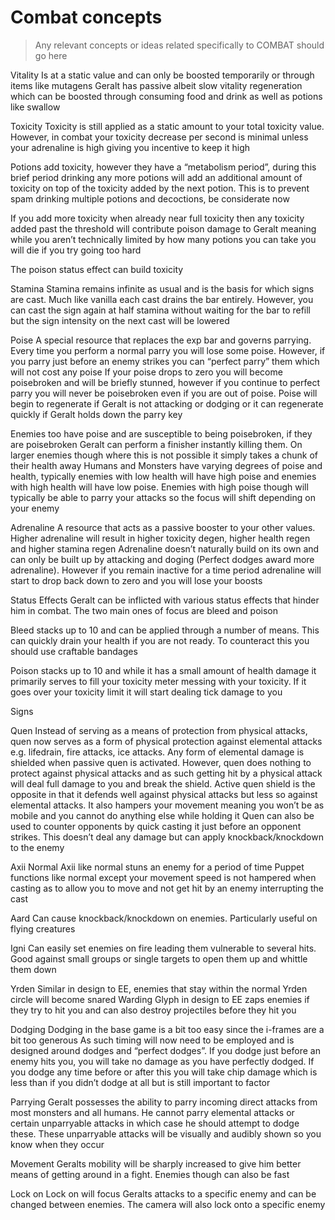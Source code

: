 # Combat concepts
> Any relevant concepts or ideas related specifically to COMBAT should go here



Vitality
Is at a static value and can only be boosted temporarily or through items like mutagens
Geralt has passive albeit slow vitality regeneration which can be boosted through consuming food and drink as well as potions like swallow



Toxicity
Toxicity is still applied as a static amount to your total toxicity value. However, in combat your toxicity decrease per second is minimal unless your adrenaline is high giving you incentive to keep it high

Potions add toxicity, however they have a “metabolism period”, during this brief period drinking any more potions will add an additional amount of toxicity on top of the toxicity added by the next potion. This is to prevent spam drinking multiple potions and decoctions, be considerate now

If you add more toxicity when already near full toxicity then any toxicity added past the threshold will contribute poison damage to Geralt meaning while you aren’t technically limited by how many potions you can take you will die if you try going too hard

The poison status effect can build toxicity



Stamina
Stamina remains infinite as usual and is the basis for which signs are cast. Much like vanilla each cast drains the bar entirely. However, you can cast the sign again at half stamina without waiting for the bar to refill but the sign intensity on the next cast will be lowered



Poise
A special resource that replaces the exp bar and governs parrying. Every time you perform a normal parry you will lose some poise. However, if you parry just before an enemy strikes you can “perfect parry” them which will not cost any poise
If your poise drops to zero you will become poisebroken and will be briefly stunned, however if you continue to perfect parry you will never be poisebroken even if you are out of poise. Poise will begin to regenerate if Geralt is not attacking or dodging or it can regenerate quickly if Geralt holds down the parry key

Enemies too have poise and are susceptible to being poisebroken, if they are poisebroken Geralt can perform a finisher instantly killing them. On larger enemies though where this is not possible it simply takes a chunk of their health away
Humans and Monsters have varying degrees of poise and health, typically enemies with low health will have high poise and enemies with high health will have low poise. Enemies with high poise though will typically be able to parry your attacks so the focus will shift depending on your enemy



Adrenaline
A resource that acts as a passive booster to your other values. Higher adrenaline will result in higher toxicity degen, higher health regen and higher stamina regen
Adrenaline doesn’t naturally build on its own and can only be built up by attacking and doging (Perfect dodges award more adrenaline). However if you remain inactive for a time period adrenaline will start to drop back down to zero and you will lose your boosts



Status Effects
Geralt can be inflicted with various status effects that hinder him in combat. The two main ones of focus are bleed and poison

Bleed stacks up to 10 and can be applied through a number of means. This can quickly drain your health if you are not ready. To counteract this you should use craftable bandages 

Poison stacks up to 10 and while it has a small amount of health damage it primarily serves to fill your toxicity meter messing with your toxicity. If it goes over your toxicity limit it will start dealing tick damage to you





Signs



Quen
Instead of serving as a means of protection from physical attacks, quen now serves as a form of physical protection against elemental attacks e.g. lifedrain, fire attacks, ice attacks. Any form of elemental damage is shielded when passive quen is activated. However, quen does nothing to protect against physical attacks and as such getting hit by a physical attack will deal full damage to you and break the shield.
Active quen shield is the opposite in that it defends well against physical attacks but less so against elemental attacks. It also hampers your movement meaning you won’t be as mobile and you cannot do anything else while holding it
Quen can also be used to counter opponents by quick casting it just before an opponent strikes. This doesn’t deal any damage but can apply knockback/knockdown to the enemy



Axii
Normal Axii like normal stuns an enemy for a period of time
Puppet functions like normal except your movement speed is not hampered when casting as to allow you to move and not get hit by an enemy interrupting the cast



Aard
Can cause knockback/knockdown on enemies. Particularly useful on flying creatures



Igni
Can easily set enemies on fire leading them vulnerable to several hits. Good against small groups or single targets to open them up and whittle them down



Yrden
Similar in design to EE, enemies that stay within the normal Yrden circle will become snared
Warding Glyph in design to EE zaps enemies if they try to hit you and can also destroy projectiles before they hit you



Dodging
Dodging in the base game is a bit too easy since the i-frames are a bit too generous
As such timing will now need to be employed and is designed around dodges and “perfect dodges”. If you dodge just before an enemy hits you, you will take no damage as you have perfectly dodged. If you dodge any time before or after this you will take chip damage which is less than if you didn’t dodge at all but is still important to factor



Parrying
Geralt possesses the ability to parry incoming direct attacks from most monsters and all humans. He cannot parry elemental attacks or certain unparryable attacks in which case he should attempt to dodge these. These unparryable attacks will be visually and audibly shown so you know when they occur



Movement
Geralts mobility will be sharply increased to give him better means of getting around in a fight. Enemies though can also be fast



Lock on
Lock on will focus Geralts attacks to a specific enemy and can be changed between enemies. The camera will also lock onto a specific enemy
